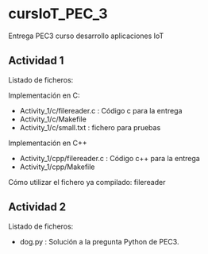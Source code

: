 # cursIoT_PEC_3
Entrega PEC3 curso desarrollo aplicaciones IoT

## Actividad 1

Listado de ficheros:

Implementación en C:

- Activity_1/c/filereader.c : Código c para la entrega
- Activity_1/c/Makefile
- Activity_1/c/small.txt : fichero para pruebas

Implementación en C++

- Activity_1/cpp/filereader.c : Código c++ para la entrega
- Activity_1/cpp/Makefile

Cómo utilizar el fichero ya compilado:
filereader <nombre del fichero>

## Actividad 2

Listado de ficheros:
- dog.py : Solución a la pregunta Python de PEC3.